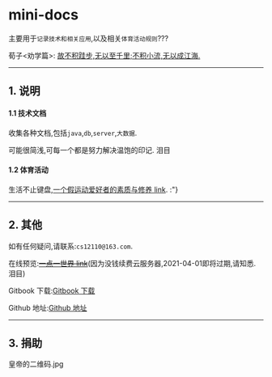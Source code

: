 # mini-docs

主要用于`记录技术和相关应用`,以及相关`体育活动规则`???

荀子<劝学篇>: <u>故不积跬步,无以至千里;不积小流,无以成江海.</u>

---

## 1. 说明

#### 1.1 技术文档

收集各种文档,包括`java`,`db`,`server`,`大数据`.

可能很简浅,可每一个都是努力解决温饱的印记. 泪目

#### 1.2 体育活动

生活不止键盘,[一个假运动爱好者的素质与修养 link](killme/games.md). :"}

---

## 2. 其他

如有任何疑问,请联系:`cs12110@163.com`.

在线预览:~~[一点一世界 link](https://mr3306.top/docs/#/)~~(因为没钱续费云服务器,2021-04-01即将过期,请知悉. 泪目)

Gitbook 下载:[Gitbook 下载](https://legacy.gitbook.com/book/cs12110/mini-docs/details)

Github 地址:[Github 地址](https://github.com/cs12110/mini-docs)

---

## 3. 捐助

皇帝的二维码.jpg
